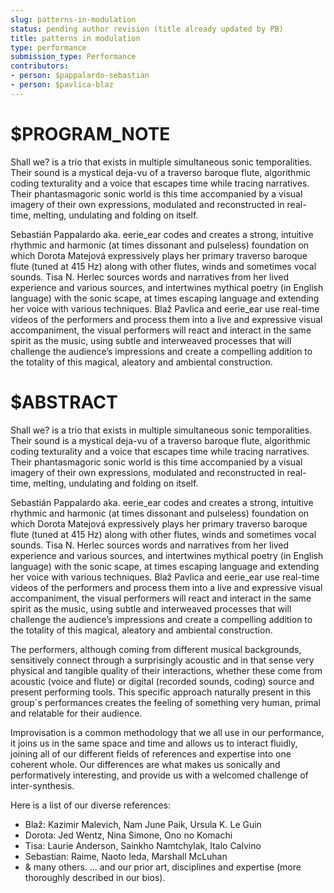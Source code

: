 ```yaml
---
slug: patterns-in-modulation
status: pending author revision (title already updated by PB)
title: patterns in modulation
type: performance
submission_type: Performance
contributors:
- person: $pappalardo-sebastian
- person: $pavlica-blaz
---
```


# $PROGRAM_NOTE

Shall we? is a trio that exists in multiple simultaneous sonic
temporalities. Their sound is a mystical deja-vu of a traverso baroque
flute, algorithmic coding texturality and a voice that escapes time
while tracing narratives. Their phantasmagoric sonic world is this
time accompanied by a visual imagery of their own expressions,
modulated and reconstructed in real-time, melting, undulating and
folding on itself.

Sebastián Pappalardo aka. eerie_ear codes and creates a strong,
intuitive rhythmic and harmonic (at times dissonant and pulseless)
foundation on which Dorota Matejová expressively plays her primary
traverso baroque flute (tuned at 415 Hz) along with other flutes,
winds and sometimes vocal sounds. Tisa N. Herlec sources words and
narratives from her lived experience and various sources, and
intertwines mythical poetry (in English language) with the sonic
scape, at times escaping language and extending her voice with various
techniques. Blaž Pavlica and eerie_ear use real-time videos of the
performers and process them into a live and expressive visual
accompaniment, the visual performers will react and interact in the
same spirit as the music, using subtle and interweaved processes that
will challenge the audience’s impressions and create a compelling
addition to the totality of this magical, aleatory and ambiental
construction.

# $ABSTRACT

Shall we? is a trio that exists in multiple simultaneous sonic
temporalities. Their sound is a mystical deja-vu of a traverso baroque
flute, algorithmic coding texturality and a voice that escapes time
while tracing narratives. Their phantasmagoric sonic world is this
time accompanied by a visual imagery of their own expressions,
modulated and reconstructed in real-time, melting, undulating and
folding on itself.

Sebastián Pappalardo aka. eerie_ear codes and creates a strong,
intuitive rhythmic and harmonic (at times dissonant and pulseless)
foundation on which Dorota Matejová expressively plays her primary
traverso baroque flute (tuned at 415 Hz) along with other flutes,
winds and sometimes vocal sounds. Tisa N. Herlec sources words and
narratives from her lived experience and various sources, and
intertwines mythical poetry (in English language) with the sonic
scape, at times escaping language and extending her voice with various
techniques. Blaž Pavlica and eerie_ear use real-time videos of the
performers and process them into a live and expressive visual
accompaniment, the visual performers will react and interact in the
same spirit as the music, using subtle and interweaved processes that
will challenge the audience’s impressions and create a compelling
addition to the totality of this magical, aleatory and ambiental
construction.

The performers, although coming from different musical backgrounds,
sensitively connect through a surprisingly acoustic and in that sense
very physical and tangible quality of their interactions, whether
these come from acoustic (voice and flute) or digital (recorded
sounds, coding) source and present performing tools. This specific
approach naturally present in this group´s performances creates the
feeling of something very human, primal and relatable for their
audience.

Improvisation is a common methodology that we all use in our
performance, it joins us in the same space and time and allows us to
interact fluidly, joining all of our different fields of references
and expertise into one coherent whole. Our differences are what makes
us sonically and performatively interesting, and provide us with a
welcomed challenge of inter-synthesis.

Here is a list of our diverse references:
- Blaž: Kazimir Malevich, Nam June Paik, Ursula K. Le Guin
- Dorota: Jed Wentz, Nina Simone, Ono no Komachi
- Tisa: Laurie Anderson, Sainkho Namtchylak, Italo Calvino
- Sebastian: Raime, Naoto Ieda, Marshall McLuhan
- & many others.
… and our prior art, disciplines and expertise (more thoroughly
described in our bios).
